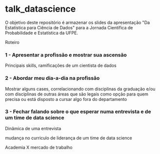 # talk_datascience

O objetivo deste repositório é armazenar os slides da apresentação "Da Estatística para Ciência de Dados" para a Jornada Científica de Probabilidade e Estatística da UFPE.

Roteiro
 
 ### 1 - Apresentar a profissão e mostrar sua ascensão 
 
  Principais skills, ramificações de um cientista de dados
 
 ### 2 - Abordar meu dia-a-dia na profissão
 
 Mostrar alguns cases, correlacionando com disciplinas da graduação e/ou com disciplinas de outras áreas que são legais como opção para quem precisa ou está disposto a cursar algo fora do departamento
 
### 3 - Fechar falando sobre o que esperar numa entrevista e de um time de data science
 
 Dinâmica de uma entrevista
 
 mudança no curriculo de liderança de um time de data science
 
 Academia X mercado de trabalho
 
